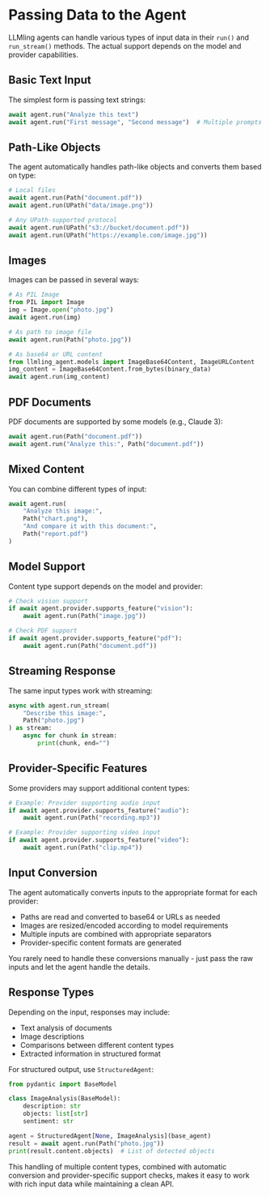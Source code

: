 # Passing Data to the Agent

LLMling agents can handle various types of input data in their `run()` and `run_stream()` methods. The actual support depends on the model and provider capabilities.

## Basic Text Input

The simplest form is passing text strings:

```python
await agent.run("Analyze this text")
await agent.run("First message", "Second message")  # Multiple prompts combined
```

## Path-Like Objects

The agent automatically handles path-like objects and converts them based on type:

```python
# Local files
await agent.run(Path("document.pdf"))
await agent.run(UPath("data/image.png"))

# Any UPath-supported protocol
await agent.run(UPath("s3://bucket/document.pdf"))
await agent.run(UPath("https://example.com/image.jpg"))
```

## Images

Images can be passed in several ways:

```python
# As PIL Image
from PIL import Image
img = Image.open("photo.jpg")
await agent.run(img)

# As path to image file
await agent.run(Path("photo.jpg"))

# As base64 or URL content
from llmling_agent.models import ImageBase64Content, ImageURLContent
img_content = ImageBase64Content.from_bytes(binary_data)
await agent.run(img_content)
```

## PDF Documents

PDF documents are supported by some models (e.g., Claude 3):

```python
await agent.run(Path("document.pdf"))
await agent.run("Analyze this:", Path("document.pdf"))
```

## Mixed Content

You can combine different types of input:

```python
await agent.run(
    "Analyze this image:",
    Path("chart.png"),
    "And compare it with this document:",
    Path("report.pdf")
)
```

## Model Support

Content type support depends on the model and provider:

```python
# Check vision support
if await agent.provider.supports_feature("vision"):
    await agent.run(Path("image.jpg"))

# Check PDF support
if await agent.provider.supports_feature("pdf"):
    await agent.run(Path("document.pdf"))
```

## Streaming Response

The same input types work with streaming:

```python
async with agent.run_stream(
    "Describe this image:",
    Path("photo.jpg")
) as stream:
    async for chunk in stream:
        print(chunk, end="")
```

## Provider-Specific Features

Some providers may support additional content types:

```python
# Example: Provider supporting audio input
if await agent.provider.supports_feature("audio"):
    await agent.run(Path("recording.mp3"))

# Example: Provider supporting video input
if await agent.provider.supports_feature("video"):
    await agent.run(Path("clip.mp4"))
```

## Input Conversion

The agent automatically converts inputs to the appropriate format for each provider:

- Paths are read and converted to base64 or URLs as needed
- Images are resized/encoded according to model requirements
- Multiple inputs are combined with appropriate separators
- Provider-specific content formats are generated

You rarely need to handle these conversions manually - just pass the raw inputs and let the agent handle the details.

## Response Types

Depending on the input, responses may include:

- Text analysis of documents
- Image descriptions
- Comparisons between different content types
- Extracted information in structured format

For structured output, use `StructuredAgent`:

```python
from pydantic import BaseModel

class ImageAnalysis(BaseModel):
    description: str
    objects: list[str]
    sentiment: str

agent = StructuredAgent[None, ImageAnalysis](base_agent)
result = await agent.run(Path("photo.jpg"))
print(result.content.objects)  # List of detected objects
```

This handling of multiple content types, combined with automatic conversion and provider-specific support checks, makes it easy to work with rich input data while maintaining a clean API.
